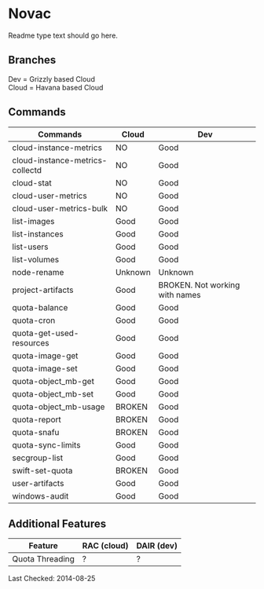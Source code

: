 # Novac

Readme type text should go here.

## Branches

Dev = Grizzly based Cloud  
Cloud = Havana based Cloud

## Commands

Commands | Cloud | Dev
------- | ----------- | ----------
cloud-instance-metrics | NO | Good
cloud-instance-metrics-collectd | NO | Good
cloud-stat | NO | Good
cloud-user-metrics | NO | Good
cloud-user-metrics-bulk | NO | Good
list-images | Good | Good
list-instances | Good | Good
list-users | Good | Good
list-volumes | Good | Good
node-rename | Unknown | Unknown
project-artifacts | Good | BROKEN. Not working with names
quota-balance | Good | Good
quota-cron | Good | Good
quota-get-used-resources | Good | Good
quota-image-get | Good | Good
quota-image-set | Good | Good
quota-object_mb-get | Good | Good
quota-object_mb-set | Good | Good
quota-object_mb-usage | BROKEN | Good
quota-report | BROKEN | Good
quota-snafu | BROKEN | Good
quota-sync-limits | Good | Good
secgroup-list | Good | Good
swift-set-quota | BROKEN  | Good
user-artifacts | Good | Good
windows-audit | Good | Good

## Additional Features

Feature | RAC (cloud) | DAIR (dev)
------- | ----------- | ----------
Quota Threading | ? | ?

Last Checked: 2014-08-25

